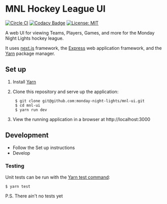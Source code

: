 # MNL Hockey League UI

[![Circle CI](https://circleci.com/gh/monday-night-lights/mnl-api.svg?style=shield)](https://circleci.com/gh/monday-night-lights/mnl-ui)
[![Codacy Badge](https://api.codacy.com/project/badge/Grade/1fd9bd76b3b346878975d079b8a9eb94?style=flat-square)](https://www.codacy.com/app/jdrager2/mnl-ui?utm_source=github.com&amp;utm_medium=referral&amp;utm_content=jdrager/mnl-ui&amp;utm_campaign=Badge_Grade)
[![License: MIT](https://img.shields.io/badge/License-MIT-yellow.svg)](https://opensource.org/licenses/MIT)

A web UI for viewing Teams, Players, Games, and more for the Monday Night
Lights hockey league.

It uses [next.js](https://nextjs.org/) framework, the [Express](https://expressjs.com/) web application framework, and the [Yarn](https://yarnpkg.com/en/docs/getting-started) package manager.

## Set up
1. Install [Yarn](https://yarnpkg.com/en/docs/install)
1. Clone this repository and serve up the application:

        $ git clone git@github.com:monday-night-lights/mnl-ui.git
        $ cd mnl-ui
        $ yarn run dev

1. View the running application in a browser at http://localhost:3000

## Development

- Follow the Set up instructions
- Develop

### Testing

Unit tests can be run with the [Yarn test command](https://yarnpkg.com/lang/en/docs/cli/test/):

    $ yarn test

P.S.  There ain't no tests yet